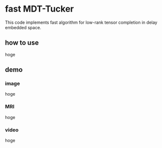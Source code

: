 # fast MDT-Tucker

This code implements fast algorithm for low-rank tensor completion in delay embedded space.

## how to use
hoge

## demo
### image
hoge

### MRI
hoge

### video
hoge
